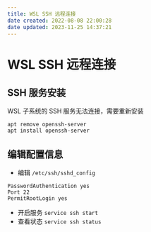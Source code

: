 ```yaml
---
title: WSL SSH 远程连接
date created: 2022-08-08 22:00:28
date updated: 2023-11-25 14:37:21
---
```


# WSL SSH 远程连接

## SSH 服务安装

WSL 子系统的 SSH 服务无法连接，需要重新安装

```shell
apt remove openssh-server
apt install openssh-server
```

## 编辑配置信息

- 编辑 `/etc/ssh/sshd_config`

```shell
PasswordAuthentication yes
Port 22
PermitRootLogin yes
```

- 开启服务
`service ssh start`
- 查看状态
`service ssh status`
